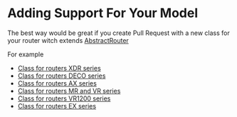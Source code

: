 # Adding Support For Your Model

The best way would be great if you create Pull Request with a new class for your router witch extends [AbstractRouter](https://github.com/AlexandrErohin/TP-Link-Archer-C6U/blob/main/tplinkrouterc6u/client_abstract.py#L8)

For example
 - [Class for routers XDR series](https://github.com/AlexandrErohin/TP-Link-Archer-C6U/blob/main/tplinkrouterc6u/client/xdr.py#L12)
 - [Class for routers DECO series](https://github.com/AlexandrErohin/TP-Link-Archer-C6U/blob/main/tplinkrouterc6u/client/deco.py#L12)
 - [Class for routers AX series](https://github.com/AlexandrErohin/TP-Link-Archer-C6U/blob/main/tplinkrouterc6u/client/c6u#L223)
 - [Class for routers MR and VR series](https://github.com/AlexandrErohin/TP-Link-Archer-C6U/blob/main/tplinkrouterc6u/client/mr.py#L368)
 - [Class for routers VR1200 series](https://github.com/AlexandrErohin/TP-Link-Archer-C6U/blob/main/tplinkrouterc6u/client/vr.py#L13)
 - [Class for routers EX series](https://github.com/AlexandrErohin/TP-Link-Archer-C6U/blob/main/tplinkrouterc6u/client/ex.py#L13)
  